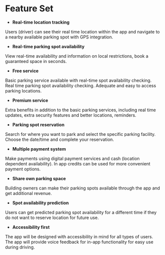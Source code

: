 ﻿# Feature Set

 - **Real-time location tracking**
 
Users (driver) can see their real time location within the app and navigate to a nearby available parking spot with GPS integration.

 - **Real-time parking spot availability**

View real-time availability and information on local restrictions, book a guaranteed space in seconds.

 - **Free service**

Basic parking service available with real-time spot availability checking. Real time parking spot availability checking. Adequate and easy to access parking locations.

 - **Premium service**

Extra benefits in addition to the basic parking services, including real time updates, extra security features and better locations, reminders.

 - **Parking spot reservation**

Search for where you want to park and select the specific parking facility. Choose the date/time and complete your reservation.

 - **Multiple payment system**

Make payments using digital payment services and cash (location dependent availability). In app credits can be used for more convenient payment options.

 - **Share own parking space**


Building owners can make their parking spots available through the app and get additional revenue.

 - **Spot availability prediction**


Users can get predicted parking spot availability for a different time if they do not want to reserve location for future use.

 - **Accessibility first**

The app will be designed with accessibility in mind for all types of users. The app will provide voice feedback for in-app functionality for easy use during driving.
